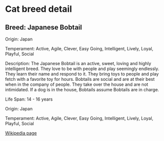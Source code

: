 
<!DOCTYPE html>
<html>
   <head>
        <title>Cat Detail</title>
        <link rel="stylesheet" href="/css/styles.css">
        <link rel="stylesheet" href="/css/cat-detail.css">
   </head>
    <body>
        <h1>Cat breed detail</h1>
        <h2>Breed: Japanese Bobtail</h2>
        <p>Origin: Japan</p>
        <p>Temperament: Active, Agile, Clever, Easy Going, Intelligent, Lively, Loyal, Playful, Social</p>
        <p>Description: The Japanese Bobtail is an active, sweet, loving and highly intelligent breed. They love to be with people and play seemingly endlessly. They learn their name and respond to it. They bring toys to people and play fetch with a favorite toy for hours. Bobtails are social and are at their best when in the company of people. They take over the house and are not intimidated. If a dog is in the house, Bobtails assume Bobtails are in charge.</p>
        <p>Life Span: 14 - 16 years</p>
        <p>Origin: Japan</p>
        <p>Temperament: Active, Agile, Clever, Easy Going, Intelligent, Lively, Loyal, Playful, Social</p>
        <p><a href=https://en.wikipedia.org/wiki/Japanese_Bobtail>Wikipedia page</a></p>
<!--        <p><a href=undefined>Image</a></p>-->
     </body>
</html>
        